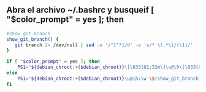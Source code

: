 ## Abra el archivo ~/.bashrc y busqueif [ "$color_prompt" = yes ]; then

```bash
#show git branch
show_git_branch() {
   git branch 2> /dev/null | sed -e '/^[^*]/d' -e 's/* \(.*\)/(\1)/'
}

if [ "$color_prompt" = yes ]; then
    PS1="${debian_chroot:+($debian_chroot)}\[\033[01;32m\]\u@\h\[\033[00m\]:\[\033[01;34m\]\w\[\033[00m\] \[\033[31m\]\$(show_git_branch)\[\033[00m\]$ "
else
    PS1="${debian_chroot:+($debian_chroot)}\u@\h:\w \$(show_git_branch)\$ "
fi
```
